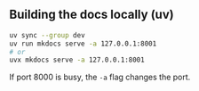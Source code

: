 ## Building the docs locally (uv)

```bash
uv sync --group dev
uv run mkdocs serve -a 127.0.0.1:8001
# or
uvx mkdocs serve -a 127.0.0.1:8001
```

If port 8000 is busy, the `-a` flag changes the port.


